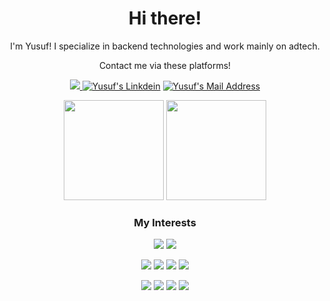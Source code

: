 <div align="center">
 
# Hi there!

I'm Yusuf! I specialize in backend technologies and work mainly on adtech.

Contact me via these platforms! 

  <a href="https://www.instagram.com/cativ3.dev/"> <img src="https://img.shields.io/badge/Instagram-E4405F?style=for-the-badge&logo=instagram&logoColor=white"></img> </a>
  <a href="https://www.linkedin.com/in/yusufozel/" target="_blank" rel="nofollow"><img alt="Yusuf's Linkdein" src="https://img.shields.io/badge/LinkedIn-0077B5?style=for-the-badge&logo=linkedin&logoColor=white" /></a>
  <a href="mailto:yusufozel@cativesoft.com" target="_blank" rel="nofollow"><img alt="Yusuf's Mail Address" src="https://img.shields.io/badge/Gmail-D14836?style=for-the-badge&logo=gmail&logoColor=white" /></a>


<div align="center" height=100>

  
 
 <img height=160  src="https://github-readme-stats.vercel.app/api?username=cativ3&show_icons=true&theme=dark">

 <img height=160  src="https://github-readme-stats.vercel.app/api/top-langs/?username=cativ3&theme=dark&layout=compact">


 
</div>

<div align="center">
 <h3>My Interests</h3>
</div>

<img src="https://img.shields.io/badge/C%23-239120?style=for-the-badge&logo=c-sharp&logoColor=white"></img>
<img src="https://img.shields.io/badge/.NET-5C2D91?style=for-the-badge&logo=.net&logoColor=white"></img>

<img src="https://img.shields.io/badge/JavaScript-F7DF1E?style=for-the-badge&logo=javascript&logoColor=black"></img>
<img src="https://img.shields.io/badge/TypeScript-007ACC?style=for-the-badge&logo=typescript&logoColor=white"></img>
<img src="https://img.shields.io/badge/Node.js-43853D?style=for-the-badge&logo=node.js&logoColor=white"></img>
<img src="https://img.shields.io/badge/Express.js-404D59?style=for-the-badge"></img>

<img src="https://img.shields.io/badge/PostgreSQL-3FD3F2?style=for-the-badge&logo=mongodb&logoColor=white"></img>
<img src="https://img.shields.io/badge/Microsoft_SQL_Server-CC2927?style=for-the-badge&logo=microsoft-sql-server&logoColor=white"></img>
<img src="https://img.shields.io/badge/MongoDB-4EA94B?style=for-the-badge&logo=mongodb&logoColor=white"></img>
<img src="https://img.shields.io/badge/Redis-D22E26?style=for-the-badge&logo=redis&logoColor=white"></img>
</div>
